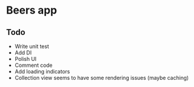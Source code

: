 # Beers app


## Todo

- Write unit test
- Add DI
- Polish UI
- Comment code
- Add loading indicators
- Collection view seems to have some rendering issues (maybe caching)
